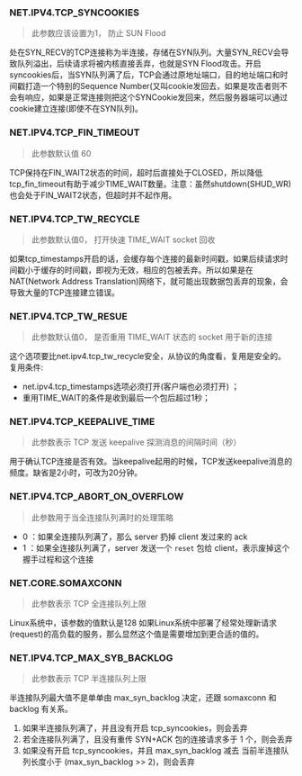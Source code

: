### NET.IPV4.TCP_SYNCOOKIES

> 此参数应该设置为1， 防止 SUN Flood

处在SYN_RECV的TCP连接称为半连接，存储在SYN队列。大量SYN_RECV会导致队列溢出，后续请求将被内核直接丢弃，也就是SYN Flood攻击。开启syncookies后，当SYN队列满了后，TCP会通过原地址端口，目的地址端口和时间戳打造一个特别的Sequence Number(又叫cookie发回去，如果是攻击者则不会有响应，如果是正常连接则把这个SYNCookie发回来，然后服务器端可以通过cookie建立连接(即使不在SYN队列)。



### NET.IPV4.TCP_FIN_TIMEOUT

> 此参数默认值 60

TCP保持在FIN_WAIT2状态的时间，超时后直接处于CLOSED，所以降低tcp_fin_timeout有助于减少TIME_WAIT数量。注意：虽然shutdown(SHUD_WR)也会处于FIN_WAIT2状态，但超时并不起作用。



### NET.IPV4.TCP_TW_RECYCLE

> 此参数默认值0， 打开快速 TIME_WAIT  socket 回收

如果tcp_timestamps开启的话，会缓存每个连接的最新时间戳，如果后续请求时间戳小于缓存的时间戳，即视为无效，相应的包被丢弃。所以如果是在NAT(Network Address Translation)网络下，就可能出现数据包丢弃的现象，会导致大量的TCP连接建立错误。



### NET.IPV4.TCP_TW_RESUE

> 此参数默认值0， 是否重用 TIME_WAIT 状态的 socket 用于新的连接

这个选项要比net.ipv4.tcp_tw_recycle安全，从协议的角度看，复用是安全的。复用条件:

- net.ipv4.tcp_timestamps选项必须打开(客户端也必须打开) ；
- 重用TIME_WAIT的条件是收到最后一个包后超过1秒；



### NET.IPV4.TCP_KEEPALIVE_TIME

> 此参数表示 TCP 发送 keepalive 探测消息的间隔时间（秒）

用于确认TCP连接是否有效。当keepalive起用的时候，TCP发送keepalive消息的频度。缺省是2小时，可改为20分钟。



### NET.IPV4.TCP_ABORT_ON_OVERFLOW

> 此参数用于当全连接队列满时的处理策略

- 0 ：如果全连接队列满了，那么 server 扔掉 client 发过来的 ack 
- 1 ：如果全连接队列满了，server 发送一个 `reset` 包给 client，表示废掉这个握手过程和这个连接



### NET.CORE.SOMAXCONN

> 此参数表示 TCP 全连接队列上限

Linux系统中，该参数的值默认是128 如果Linux系统中部署了经常处理新请求(request)的高负载的服务，那么显然这个值是需要增加到更合适的值的。



### NET.IPV4.TCP_MAX_SYB_BACKLOG

> 此参数表示 TCP 半连接队列上限

半连接队列最大值不是单单由 max_syn_backlog 决定，还跟 somaxconn 和 backlog 有关系。

1. 如果半连接队列满了，并且没有开启 tcp_syncookies，则会丢弃
2. 若全连接队列满了，且没有重传 SYN+ACK 包的连接请求多于 1 个，则会丢弃
3. 如果没有开启 tcp_syncookies，并且 max_syn_backlog 减去 当前半连接队列长度小于 (max_syn_backlog >> 2)，则会丢弃